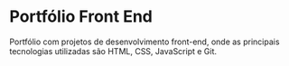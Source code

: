 # Portfólio Front End
Portfólio com projetos de desenvolvimento front-end, onde as principais tecnologias utilizadas são HTML, CSS, JavaScript e Git.
